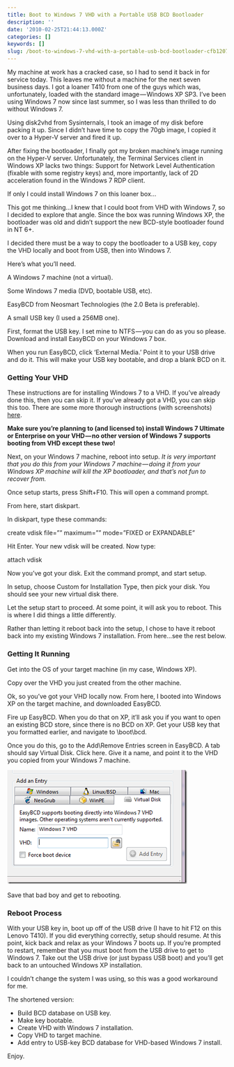 ```yaml
---
title: Boot to Windows 7 VHD with a Portable USB BCD Bootloader
description: ''
date: '2010-02-25T21:44:13.000Z'
categories: []
keywords: []
slug: /boot-to-windows-7-vhd-with-a-portable-usb-bcd-bootloader-cfb120726ec6
---
```


My machine at work has a cracked case, so I had to send it back in for service today. This leaves me without a machine for the next seven business days. I got a loaner T410 from one of the guys which was, unfortunately, loaded with the standard image — Windows XP SP3. I’ve been using Windows 7 now since last summer, so I was less than thrilled to do without Windows 7.

Using disk2vhd from Sysinternals, I took an image of my disk before packing it up. Since I didn’t have time to copy the 70gb image, I copied it over to a Hyper-V server and fired it up.

After fixing the bootloader, I finally got my broken machine’s image running on the Hyper-V server. Unfortunately, the Terminal Services client in Windows XP lacks two things: Support for Network Level Authentication (fixable with some registry keys) and, more importantly, lack of 2D acceleration found in the Windows 7 RDP client.

If only I could install Windows 7 on this loaner box…

This got me thinking…I knew that I could boot from VHD with Windows 7, so I decided to explore that angle. Since the box was running Windows XP, the bootloader was old and didn’t support the new BCD-style bootloader found in NT 6+.

I decided there must be a way to copy the bootloader to a USB key, copy the VHD locally and boot from USB, then into Windows 7.

Here’s what you’ll need.

A Windows 7 machine (not a virtual).

Some Windows 7 media (DVD, bootable USB, etc).

EasyBCD from Neosmart Technologies (the 2.0 Beta is preferable).

A small USB key (I used a 256MB one).

First, format the USB key. I set mine to NTFS — you can do as you so please. Download and install EasyBCD on your Windows 7 box.

When you run EasyBCD, click ‘External Media.’ Point it to your USB drive and do it. This will make your USB key bootable, and drop a blank BCD on it.

### Getting Your VHD

These instructions are for installing Windows 7 to a VHD. If you’ve already done this, then you can skip it. If you’ve already got a VHD, you can skip this too. There are some more thorough instructions (with screenshots) [here](http://blogs.msdn.com/knom/archive/2009/04/07/windows-7-vhd-boot-setup-guideline.aspx).

**Make sure you’re planning to (and licensed to) install Windows 7 Ultimate or Enterprise on your VHD — no other version of Windows 7 supports booting from VHD except these two!**

Next, on your Windows 7 machine, reboot into setup. _It is very important that you do this from your Windows 7 machine — doing it from your Windows XP machine will kill the XP bootloader, and that’s not fun to recover from._

Once setup starts, press Shift+F10. This will open a command prompt.

From here, start diskpart.

In diskpart, type these commands:

create vdisk file=”<PUT YER FILE NAME HERE>” maximum=”<MAX VHD FILE SIZE>” mode=”FIXED or EXPANDABLE”

Hit Enter. Your new vdisk will be created. Now type:

attach vdisk

Now you’ve got your disk. Exit the command prompt, and start setup.

In setup, choose Custom for Installation Type, then pick your disk. You should see your new virtual disk there.

Let the setup start to proceed. At some point, it will ask you to reboot. This is where I did things a little differently.

Rather than letting it reboot back into the setup, I chose to have it reboot back into my existing Windows 7 installation. From here…see the rest below.

### Getting It Running

Get into the OS of your target machine (in my case, Windows XP).

Copy over the VHD you just created from the other machine.

Ok, so you’ve got your VHD locally now. From here, I booted into Windows XP on the target machine, and downloaded EasyBCD.

Fire up EasyBCD. When you do that on XP, it’ll ask you if you want to open an existing BCD store, since there is no BCD on XP. Get your USB key that you formatted earlier, and navigate to \\boot\\bcd.

Once you do this, go to the Add\\Remove Entries screen in EasyBCD. A tab should say Virtual Disk. Click here. Give it a name, and point it to the VHD you copied from your Windows 7 machine.

![image](/img/0_HH8Vr1Q_Sblzpfnh.png)

Save that bad boy and get to rebooting.

### Reboot Process

With your USB key in, boot up off of the USB drive (I have to hit F12 on this Lenovo T410). If you did everything correctly, setup should resume. At this point, kick back and relax as your Windows 7 boots up. If you’re prompted to restart, remember that you must boot from the USB drive to get to Windows 7. Take out the USB drive (or just bypass USB boot) and you’ll get back to an untouched Windows XP installation.

I couldn’t change the system I was using, so this was a good workaround for me.

The shortened version:

*   Build BCD database on USB key.
*   Make key bootable.
*   Create VHD with Windows 7 installation.
*   Copy VHD to target machine.
*   Add entry to USB-key BCD database for VHD-based Windows 7 install.

Enjoy.